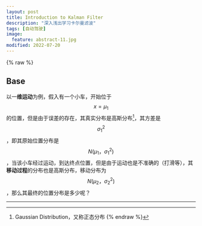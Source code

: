 ```yaml
---
layout: post
title: Introduction to Kalman Filter
description: "深入浅出学习卡尔曼滤波"
tags: [自动驾驶]
image:
  feature: abstract-11.jpg
modified: 2022-07-20
---
```


{% raw %}
## Base

以一**维运动**为例，假入有一个小车，开始位于$$ x = \mu_1 $$的位置，但是由于误差的存在，其真实分布是高斯分布[^1]，其方差是$$ \sigma_{1}^{2} $$，即其原始位置分布是$$ N(\mu_1，\sigma_{1}^{2}) $$，当该小车经过运动，到达终点位置，但是由于运动也是不准确的（打滑等），其**移动过程**的分布也是高斯分布，移动分布为$$ N(\mu_2，\sigma_{2}^{2}) $$，那么其最终的位置分布是多少呢？











---
[^1]: Gaussian Distribution，又称正态分布
{% endraw %}
